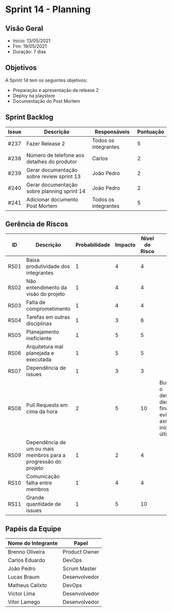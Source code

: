 # Sprint 14 - Planning

## Visão Geral
- Inicio: 13/05/2021
- Fim: 19/05/2021
- Duração: 7 dias
 
## Objetivos
A Sprint 14 tem os seguintes objetivos:

- Preparação e apresentação da release 2
- Deploy na playstore
- Documentação do Post Mortem

## Sprint Backlog
| Issue | Descrição | Responsáveis | Pontuação
|--|--|--|--|
|#237|Fazer Release 2|Todos os integrantes|5
|#238|Número de telefone aos detalhes do produtor|Carlos|2
|#239|Gerar documentação sobre review sprint 13|João Pedro|2
|#240|Gerar documentação sobre planning sprint 14|João Pedro|2
|#241|Adicionar documento Post Mortem|Todos os integrantes|5

## Gerência de Riscos
| ID | Descrição | Probabilidade | Impacto | Nível de Risco | Ação
|--|--|--|--|--|--|
|RS01|Baixa produtividade dos integrantes|1|4|4|
|RS02|Não entendimento da visão do projeto|1|4|4|
|RS03|Falta de comprometimento|1|4|4|
|RS04|Tarefas em outras disciplinas|1|3|6|
|RS05|Planejamento ineficiente|1|5|5|
|RS06|Arquitetura mal planejada e executada|1|5|5|
|RS07|Dependência de issues|1|3|3|
|RS08|Pull Requests em cima da hora|2|5|10|Buscar começar o desenvolvimento das issues no final de semana evitando-se assim o seu início nos últimos dias 
|RS09|Dependência de um ou mais membros para a progressão do projeto|1|2|4|
|RS10|Comunicação falha entre membros|1|4|4|
|RS11|Grande quantidade de issues|1|5|10|

## Papéis da Equipe
| Nome do Integrante | Papel |
|--|--|
|Brenno Oliveira|Product Owner
|Carlos Eduardo|DevOps
|João Pedro|Scrum Master
|Lucas Braum|Desenvolvedor
|Matheus Calixto|DevOps
|Victor Lima|Desenvolvedor
|Vitor Lamego|Desenvolvedor
